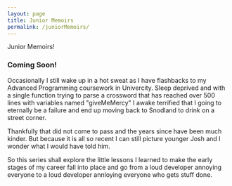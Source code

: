 ```yaml
---
layout: page
title: Junior Memoirs
permalink: /juniorMemoirs/
---
```


Junior Memoirs!
### Coming Soon!

Occasionally I still wake up in a hot sweat as I have flashbacks to my Advanced Programming coursework in Univercity. Sleep deprived and with a single function trying to parse a crossword that has reached over 500 lines with variables named "giveMeMercy" I awake terrified that I going to eternally be a failure and end up moving back to Snodland to drink on a street corner. 

Thankfully that did not come to pass and the years since have been much kinder. But because it is all so recent I can still picture younger Josh and I wonder what I would have told him. 

So this series shall explore the little lessons I learned to make the early stages of my career fall into place and go from a loud developer annoying everyone to a loud developer annloying everyone who gets stuff done. 

